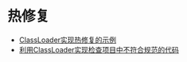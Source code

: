 # 热修复
* [ClassLoader实现热修复的示例](ClassLoader实现热修复的示例.md) 
* [利用ClassLoader实现检查项目中不符合规范的代码](利用ClassLoader实现检查项目中不符合规范的代码.md) 
